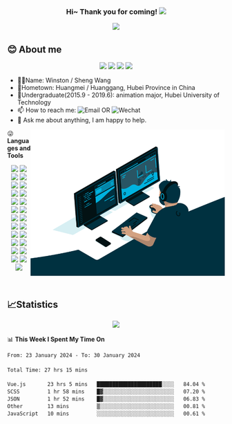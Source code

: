 <!--
Here are some ideas to get you started:

- 🔭 I’m currently working on ...
- 🌱 I’m currently learning ...
- 👯 I’m looking to collaborate on ...
- 🤔 I’m looking for help with ...
- 💬 Ask me about ...
- 📫 How to reach me: ...
- 😄 Pronouns: ...
- ⚡ Fun fact: ...
-->

<h3 align="center">
    Hi~ Thank you for coming!
    <img src="https://media.giphy.com/media/hvRJCLFzcasrR4ia7z/giphy.gif" width="30">
</h3>

<p align="center">   
    <img src="https://github-readme-streak-stats.herokuapp.com/?user=WinstonYa&theme=onedark" />
</p>

## 😊 About me
<p align="center">
    <img src="https://img.shields.io/badge/gender-%F0%9F%A4%B5 gentleman-critical">
    <img src="https://img.shields.io/badge/dynamic/json?color=24292e&label=GitHub&query=%24.data.totalSubs&suffix=%20%20%20followers&url=https%3A%2F%2Fapi.spencerwoo.com%2Fsubstats%2F%3Fsource%3Dgithub%26queryKey%3DWinstonYa" >
    <img src="https://img.shields.io/static/v1?label=wechat&message=WinstonYar&color=7BB32E&logo=wechat">
    <img src="https://visitor-badge.glitch.me/badge?page_id=WinstonYa.WinstonYa">
</p>

- 👨‍💻Name: Winston / Sheng Wang
- 🏡Hometown: Huangmei / Huanggang, Hubei Province in China
- 🏫Undergraduate(2015.9 - 2019.6): animation major, Hubei University of Technology
- 📫 How to reach me: ![Email](https://img.shields.io/badge/-2215444192@qq.com-blue?logo=gMail&logoColor=white) OR ![Wechat](https://img.shields.io/badge/-WinstonYar-1?logo=wechat&logoColor=white)
- 💬 Ask me about anything, I am happy to help.

<img align="right" alt="GIF" width="450" src="./code.gif"/>  

😜 **Languages and Tools**

<!-- 敲代码的图片 -->
<p align="center">
    <img src="https://img.shields.io/badge/node.js%20-%2343853D.svg?&logo=node.js&logoColor=white&style=for-the-badge"/>
    <img src="https://img.shields.io/badge/javascript%20-%23323330.svg?&logo=javascript&logoColor=%23F7DF1E&logoColor=white&style=for-the-badge"/>
    <img src="https://img.shields.io/badge/typescript%20-%23007ACC.svg?&logo=typescript&logoColor=white&style=for-the-badge"/>
    <img src="https://img.shields.io/badge/html5%20-%23E34F26.svg?&logo=html5&logoColor=white&style=for-the-badge"/>
    <img src="https://img.shields.io/badge/css3%20-%231572B6.svg?&logo=css3&logoColor=white&style=for-the-badge"/>
    <img src="https://img.shields.io/badge/vuejs%20-%2335495e.svg?&logo=vue.js&logoColor=%234FC08D&logoColor=white&style=for-the-badge"/>
    <img src="https://img.shields.io/badge/react%20-%2320232a.svg?&logo=react&logoColor=%2361DAFB&logoColor=white&style=for-the-badge"/>
    <img src="https://img.shields.io/badge/markdown-%23000000.svg?&logo=markdown&logoColor=white&style=for-the-badge"/>
    <img src="https://img.shields.io/badge/tailwindcss%20-%2338B2AC.svg?&logo=tailwind-css&logoColor=white&style=for-the-badge"/>
    <img src="https://img.shields.io/badge/SASS%20-hotpink.svg?&logo=SASS&logoColor=white&style=for-the-badge"/>
    <img src="https://img.shields.io/badge/less-2B4C80?&logo=less&logoColor=white&style=for-the-badge" />
    <img src="https://img.shields.io/badge/Nuxt-002E3B?style=for-the-badge&logo=nuxtdotjs&logoColor=#00DC82"/>
    <img src="https://img.shields.io/badge/webpack-%238DD6F9.svg?style=for-the-badge&logo=webpack&logoColor=black" />
    <img src="https://img.shields.io/badge/ESLint-4B3263?&logo=eslint&logoColor=white&style=for-the-badge" />
    <img src="https://img.shields.io/badge/express.js%20-%23404d59.svg?&logo=express&logoColor=white&style=for-the-badge"/>
    <img src="https://img.shields.io/badge/nestjs%20-%23E0234E.svg?&logo=nestjs&logoColor=white&style=for-the-badge" />
    <img src="https://img.shields.io/badge/git%20-%23F05033.svg?&logo=git&logoColor=white&style=for-the-badge"/>
    <img src="https://img.shields.io/badge/gitlab%20-%23181717.svg?&logo=gitlab&logoColor=white&style=for-the-badge"/>
    <img src="https://img.shields.io/badge/github%20-%23121011.svg?&logo=github&logoColor=white&style=for-the-badge"/>
    <img src="https://img.shields.io/badge/mysql-blue.svg?&logo=mysql&logoColor=white&style=for-the-badge"/> 
    <img src="https://img.shields.io/badge/yarn-%232C8EBB.svg?&logo=yarn&logoColor=white&style=for-the-badge" />
    <img src="https://img.shields.io/badge/NPM-%23000000.svg?&logo=npm&logoColor=white&style=for-the-badge" />
    <img src="https://img.shields.io/badge/mac%20os-000000?&logo=macos&logoColor=F0F0F0&logoColor=white&style=for-the-badge" />
    <img src="https://img.shields.io/badge/Windows-0078D6?&logo=windows&logoColor=white&style=for-the-badge" />
    <img src="https://img.shields.io/badge/Visual%20Studio%20Code-0078d7.svg?&logo=visual-studio-code&logoColor=white&style=for-the-badge" />
</p>

<br/>

## 📈Statistics

<p align="center">
<img height="200" src="https://github-readme-stats.vercel.app/api?username=WinstonYa&show_icons=true&theme=vue-dark&count_private=true" />
</p>


<!-- waka readme - https://github.com/athul/waka-readme -->
📊 **This Week I Spent My Time On**

<!--START_SECTION:waka-->

```txt
From: 23 January 2024 - To: 30 January 2024

Total Time: 27 hrs 15 mins

Vue.js       23 hrs 5 mins   █████████████████████░░░░   84.04 %
SCSS         1 hr 58 mins    █▓░░░░░░░░░░░░░░░░░░░░░░░   07.20 %
JSON         1 hr 52 mins    █▓░░░░░░░░░░░░░░░░░░░░░░░   06.83 %
Other        13 mins         ▒░░░░░░░░░░░░░░░░░░░░░░░░   00.81 %
JavaScript   10 mins         ░░░░░░░░░░░░░░░░░░░░░░░░░   00.61 %
```

<!--END_SECTION:waka-->
